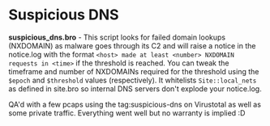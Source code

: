 # Suspicious DNS
**suspicious_dns.bro** - This script looks for failed domain lookups (NXDOMAIN) as malware goes through its C2 and will raise a notice in the notice.log with the format `<host> made at least <number> NXDOMAIN requests in <time>` if the threshold is reached. You can tweak the timeframe and number of NXDOMAINs required for the threshold using the `$epoch` and `$threshold` values (respectively). It whitelists `Site::local_nets` as defined in site.bro so internal DNS servers don't explode your notice.log.

QA'd with a few pcaps using the tag:suspicious-dns on Virustotal as well as some private traffic. Everything went well but no warranty is implied :D
